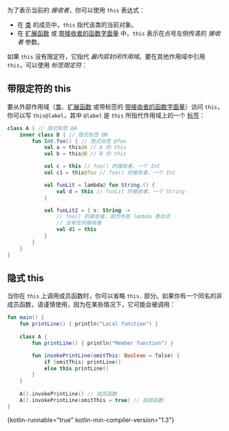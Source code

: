 [//]: # (title: this 表达式)

为了表示当前的 _接收者_，你可以使用 `this` 表达式：

* 在 [类](classes.md#inheritance) 的成员中，`this` 指代该类的当前对象。
* 在 [扩展函数](extensions.md) 或 [带接收者的函数字面量](lambdas.md#function-literals-with-receiver) 中，`this` 表示在点号左侧传递的 _接收者_ 参数。

如果 `this` 没有限定符，它指代 _最内层封闭作用域_。要在其他作用域中引用 `this`，可以使用 _标签限定符_：

## 带限定符的 this

要从外部作用域（[类](classes.md)、[扩展函数](extensions.md) 或带标签的 [带接收者的函数字面量](lambdas.md#function-literals-with-receiver)）访问 `this`，你可以写 `this@label`，其中 `@label` 是 `this` 所指代作用域上的一个 [标签](returns.md)：

```kotlin
class A { // 隐式标签 @A
    inner class B { // 隐式标签 @B
        fun Int.foo() { // 隐式标签 @foo
            val a = this@A // A 的 this
            val b = this@B // B 的 this

            val c = this // foo() 的接收者，一个 Int
            val c1 = this@foo // foo() 的接收者，一个 Int

            val funLit = lambda@ fun String.() {
                val d = this // funLit 的接收者，一个 String
            }

            val funLit2 = { s: String ->
                // foo() 的接收者，因为外层 lambda 表达式
                // 没有任何接收者
                val d1 = this
            }
        }
    }
}
```

## 隐式 this

当你在 `this` 上调用成员函数时，你可以省略 `this.` 部分。如果你有一个同名的非成员函数，请谨慎使用，因为在某些情况下，它可能会被调用：

```kotlin
fun main() {
    fun printLine() { println("Local function") }
    
    class A {
        fun printLine() { println("Member function") }

        fun invokePrintLine(omitThis: Boolean = false) {
            if (omitThis) printLine()
            else this.printLine()
        }
    }
    
    A().invokePrintLine() // 成员函数
    A().invokePrintLine(omitThis = true) // 局部函数
}
```
{kotlin-runnable="true" kotlin-min-compiler-version="1.3"}